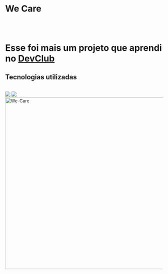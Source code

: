 <h1>We Care</h1>
<br>
<br>
<h1>Esse foi mais um projeto que aprendi no <a href="https://rodolfomori.com.br/devclub">DevClub</a></h1>

<h2>Tecnologias utilizadas</h2>
<br>
  <img src="https://img.shields.io/badge/HTML-239120?style=for-the-badge&logo=html5&logoColor=white">
  <img src="https://img.shields.io/badge/CSS-239120?&style=for-the-badge&logo=css3&logoColor=white">

<img src="https://github.com/AntonioLuiz-dev/Projeto-1/blob/master/img/mockup.jpg?raw=true" alt="We-Care" width="550px">
